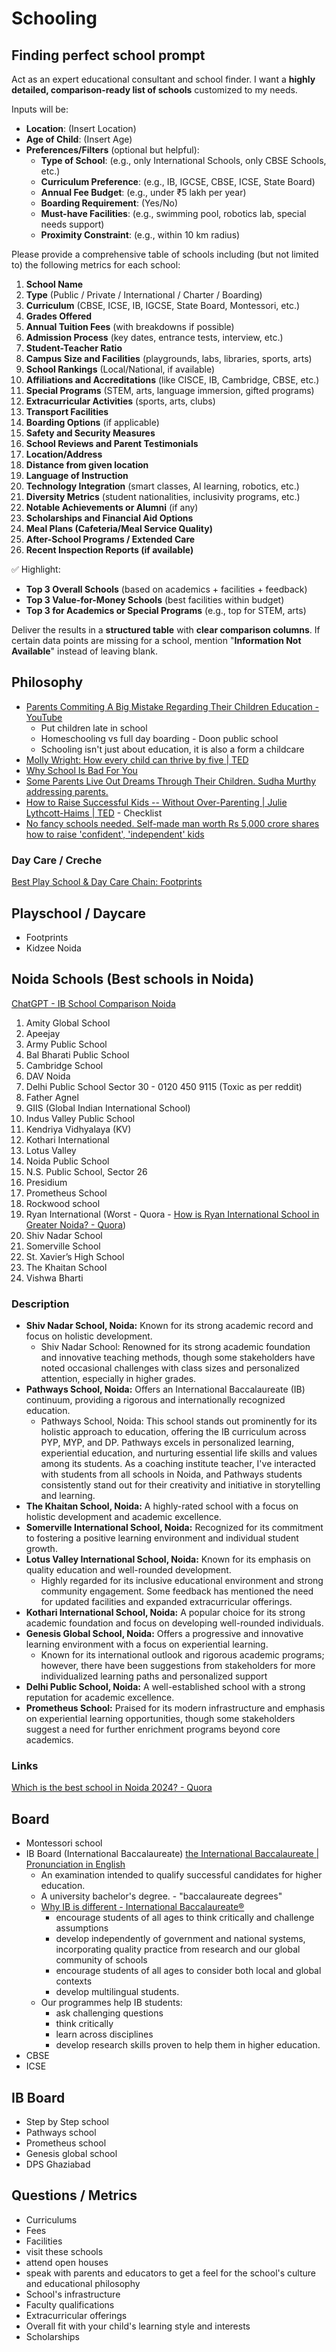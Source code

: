 # Schooling

## Finding perfect school prompt

Act as an expert educational consultant and school finder. I want a **highly detailed, comparison-ready list of schools** customized to my needs.

Inputs will be:

- **Location**: (Insert Location)
- **Age of Child**: (Insert Age)
- **Preferences/Filters** (optional but helpful):
    - **Type of School**: (e.g., only International Schools, only CBSE Schools, etc.)
    - **Curriculum Preference**: (e.g., IB, IGCSE, CBSE, ICSE, State Board)
    - **Annual Fee Budget**: (e.g., under ₹5 lakh per year)
    - **Boarding Requirement**: (Yes/No)
    - **Must-have Facilities**: (e.g., swimming pool, robotics lab, special needs support)
    - **Proximity Constraint**: (e.g., within 10 km radius)

Please provide a comprehensive table of schools including (but not limited to) the following metrics for each school:

1. **School Name**
2. **Type** (Public / Private / International / Charter / Boarding)
3. **Curriculum** (CBSE, ICSE, IB, IGCSE, State Board, Montessori, etc.)
4. **Grades Offered**
5. **Annual Tuition Fees** (with breakdowns if possible)
6. **Admission Process** (key dates, entrance tests, interview, etc.)
7. **Student-Teacher Ratio**
8. **Campus Size and Facilities** (playgrounds, labs, libraries, sports, arts)
9. **School Rankings** (Local/National, if available)
10. **Affiliations and Accreditations** (like CISCE, IB, Cambridge, CBSE, etc.)
11. **Special Programs** (STEM, arts, language immersion, gifted programs)
12. **Extracurricular Activities** (sports, arts, clubs)
13. **Transport Facilities**
14. **Boarding Options** (if applicable)
15. **Safety and Security Measures**
16. **School Reviews and Parent Testimonials**
17. **Location/Address**
18. **Distance from given location**
19. **Language of Instruction**
20. **Technology Integration** (smart classes, AI learning, robotics, etc.)
21. **Diversity Metrics** (student nationalities, inclusivity programs, etc.)
22. **Notable Achievements or Alumni** (if any)
23. **Scholarships and Financial Aid Options**
24. **Meal Plans (Cafeteria/Meal Service Quality)**
25. **After-School Programs / Extended Care**
26. **Recent Inspection Reports (if available)**

✅ Highlight:

- **Top 3 Overall Schools** (based on academics + facilities + feedback)
- **Top 3 Value-for-Money Schools** (best facilities within budget)
- **Top 3 for Academics or Special Programs** (e.g., top for STEM, arts)

Deliver the results in a **structured table** with **clear comparison columns**.
If certain data points are missing for a school, mention "**Information Not Available**" instead of leaving blank.

## Philosophy

- [Parents Commiting A Big Mistake Regarding Their Children Education - YouTube](https://www.youtube.com/watch?v=mlAR8dmMHf0)
	- Put children late in school
	- Homeschooling vs full day boarding - Doon public school
	- Schooling isn't just about education, it is also a form a childcare
- [Molly Wright: How every child can thrive by five | TED](https://www.youtube.com/watch?v=aISXCw0Pi94&ab_channel=TED)
- [Why School Is Bad For You](https://www.youtube.com/watch?v=M4u6oOQ77mg)
- [Some Parents Live Out Dreams Through Their Children. Sudha Murthy addressing parents.](https://youtu.be/wPX_iQP-4Rc)
- [How to Raise Successful Kids -- Without Over-Parenting | Julie Lythcott-Haims | TED](https://www.youtube.com/watch?v=CyElHdaqkjo) - Checklist
- [No fancy schools needed. Self-made man worth Rs 5,000 crore shares how to raise 'confident', 'independent' kids](https://m.economictimes.com/magazines/panache/forget-expensive-schools-thyrocare-founders-advice-to-parents-for-raising-confident-independent-kids/articleshow/117917359.cms)

### Day Care / Creche

[Best Play School & Day Care Chain: Footprints](https://www.footprintseducation.in/)

## Playschool / Daycare

- Footprints
- Kidzee Noida

## Noida Schools (Best schools in Noida)

[ChatGPT - IB School Comparison Noida](https://chatgpt.com/share/680e821f-40e4-8005-a032-fecb0efe08e4)

1. Amity Global School
2. Apeejay
3. Army Public School
4. Bal Bharati Public School
5. Cambridge School
6. DAV Noida
7. Delhi Public School Sector 30 - 0120 450 9115 (Toxic as per reddit)
8. Father Agnel
9. GIIS (Global Indian International School)
10. Indus Valley Public School
11. Kendriya Vidhyalaya (KV)
12. Kothari International
13. Lotus Valley
14. Noida Public School
15. N.S. Public School, Sector 26
16. Presidium
17. Prometheus School
18. Rockwood school
19. Ryan International (Worst - Quora - [How is Ryan International School in Greater Noida? - Quora](https://www.quora.com/How-is-Ryan-International-School-in-Greater-Noida))
20. Shiv Nadar School
21. Somerville School
22. St. Xavier’s High School
23. The Khaitan School
24. Vishwa Bharti

### Description

- **Shiv Nadar School, Noida:** Known for its strong academic record and focus on holistic development.
	- Shiv Nadar School: Renowned for its strong academic foundation and innovative teaching methods, though some stakeholders have noted occasional challenges with class sizes and personalized attention, especially in higher grades.
- **Pathways School, Noida:** Offers an International Baccalaureate (IB) continuum, providing a rigorous and internationally recognized education.
	- Pathways School, Noida: This school stands out prominently for its holistic approach to education, offering the IB curriculum across PYP, MYP, and DP. Pathways excels in personalized learning, experiential education, and nurturing essential life skills and values among its students. As a coaching institute teacher, I've interacted with students from all schools in Noida, and Pathways students consistently stand out for their creativity and initiative in storytelling and learning.
- **The Khaitan School, Noida:** A highly-rated school with a focus on holistic development and academic excellence.
- **Somerville International School, Noida:** Recognized for its commitment to fostering a positive learning environment and individual student growth.
- **Lotus Valley International School, Noida:** Known for its emphasis on quality education and well-rounded development.
	- Highly regarded for its inclusive educational environment and strong community engagement. Some feedback has mentioned the need for updated facilities and expanded extracurricular offerings.
- **Kothari International School, Noida:** A popular choice for its strong academic foundation and focus on developing well-rounded individuals.
- **Genesis Global School, Noida:** Offers a progressive and innovative learning environment with a focus on experiential learning.
	- Known for its international outlook and rigorous academic programs; however, there have been suggestions from stakeholders for more individualized learning paths and personalized support
- **Delhi Public School, Noida:** A well-established school with a strong reputation for academic excellence.
- **Prometheus School:** Praised for its modern infrastructure and emphasis on experiential learning opportunities, though some stakeholders suggest a need for further enrichment programs beyond core academics.

### Links

[Which is the best school in Noida 2024? - Quora](https://www.quora.com/Which-is-the-best-school-in-Noida-2024)

## Board

- Montessori school
- IB Board (International Baccalaureate) [the International Baccalaureate \| Pronunciation in English](https://dictionary.cambridge.org/pronunciation/english/international-baccalaureate)
	- An examination intended to qualify successful candidates for higher education.
	- A university bachelor's degree. - "baccalaureate degrees"
	- [Why IB is different - International Baccalaureate®](https://www.ibo.org/benefits/why-the-ib-is-different/)
		- encourage students of all ages to think critically and challenge assumptions
		- develop independently of government and national systems, incorporating quality practice from research and our global community of schools
		- encourage students of all ages to consider both local and global contexts
		- develop multilingual students.
	- Our programmes help IB students:
		- ask challenging questions
		- think critically
		- learn across disciplines
		- develop research skills proven to help them in higher education.
- CBSE
- ICSE

## IB Board

- Step by Step school
- Pathways school
- Prometheus school
- Genesis global school
- DPS Ghaziabad

## Questions / Metrics

- Curriculums
- Fees
- Facilities
- visit these schools
- attend open houses
- speak with parents and educators to get a feel for the school's culture and educational philosophy
- School's infrastructure
- Faculty qualifications
- Extracurricular offerings
- Overall fit with your child's learning style and interests
- Scholarships
